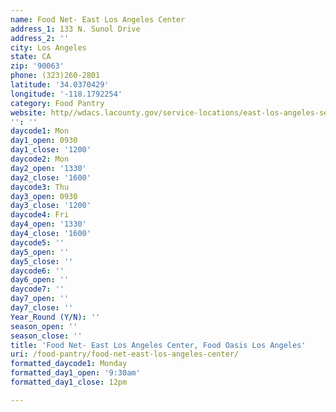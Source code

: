 ```yaml
---
name: Food Net- East Los Angeles Center
address_1: 133 N. Sunol Drive
address_2: ''
city: Los Angeles
state: CA
zip: '90063'
phone: (323)260-2801
latitude: '34.0370429'
longitude: '-118.1792254'
category: Food Pantry
website: http//wdacs.lacounty.gov/service-locations/east-los-angeles-service-center/
'': ''
daycode1: Mon
day1_open: 0930
day1_close: '1200'
daycode2: Mon
day2_open: '1330'
day2_close: '1600'
daycode3: Thu
day3_open: 0930
day3_close: '1200'
daycode4: Fri
day4_open: '1330'
day4_close: '1600'
daycode5: ''
day5_open: ''
day5_close: ''
daycode6: ''
day6_open: ''
daycode7: ''
day7_open: ''
day7_close: ''
Year_Round (Y/N): ''
season_open: ''
season_close: ''
title: 'Food Net- East Los Angeles Center, Food Oasis Los Angeles'
uri: /food-pantry/food-net-east-los-angeles-center/
formatted_daycode1: Monday
formatted_day1_open: '9:30am'
formatted_day1_close: 12pm

---
```

